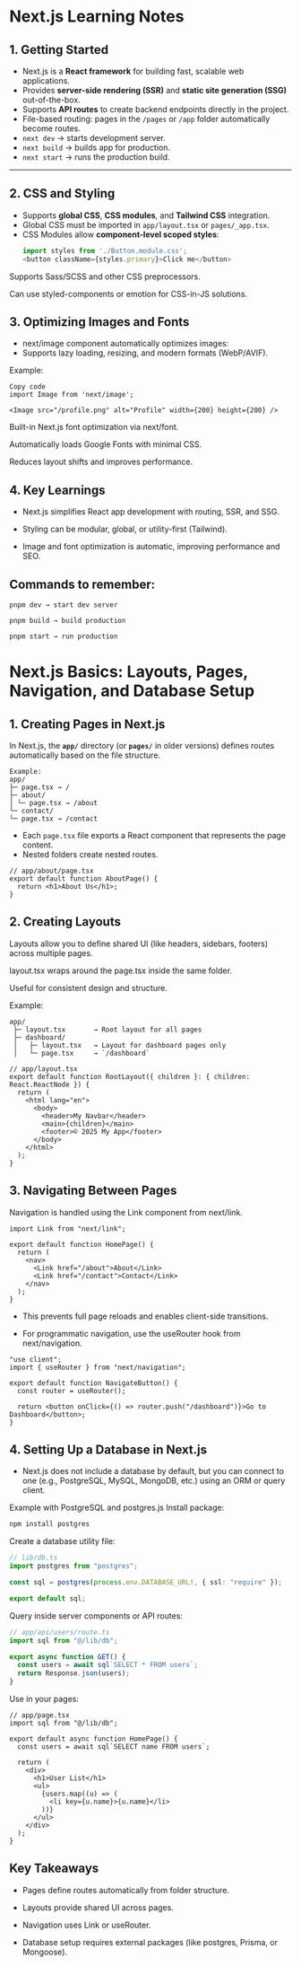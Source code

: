 # Next.js Learning Notes

## 1. Getting Started
- Next.js is a **React framework** for building fast, scalable web applications.
- Provides **server-side rendering (SSR)** and **static site generation (SSG)** out-of-the-box.
- Supports **API routes** to create backend endpoints directly in the project.
- File-based routing: pages in the `/pages` or `/app` folder automatically become routes.
- `next dev` → starts development server.  
- `next build` → builds app for production.  
- `next start` → runs the production build.

---

## 2. CSS and Styling
- Supports **global CSS**, **CSS modules**, and **Tailwind CSS** integration.
- Global CSS must be imported in `app/layout.tsx` or `pages/_app.tsx`.
- CSS Modules allow **component-level scoped styles**:
  ```ts
  import styles from './Button.module.css';
  <button className={styles.primary}>Click me</button>
Supports Sass/SCSS and other CSS preprocessors.

Can use styled-components or emotion for CSS-in-JS solutions.

## 3. Optimizing Images and Fonts
- next/image component automatically optimizes images:
- Supports lazy loading, resizing, and modern formats (WebP/AVIF).

Example:

```tsx
Copy code
import Image from 'next/image';

<Image src="/profile.png" alt="Profile" width={200} height={200} />
```
Built-in Next.js font optimization via next/font.

Automatically loads Google Fonts with minimal CSS.

Reduces layout shifts and improves performance.

## 4. Key Learnings

- Next.js simplifies React app development with routing, SSR, and SSG.

- Styling can be modular, global, or utility-first (Tailwind).

- Image and font optimization is automatic, improving performance and SEO.

## Commands to remember:
```tsx
pnpm dev → start dev server

pnpm build → build production

pnpm start → run production
```

# Next.js Basics: Layouts, Pages, Navigation, and Database Setup

## 1. Creating Pages in Next.js
In Next.js, the **`app/`** directory (or **`pages/`** in older versions) defines routes automatically based on the file structure.
```tsx
Example:
app/
├─ page.tsx → /
├─ about/
│ └─ page.tsx → /about
└─ contact/
└─ page.tsx → /contact
```

- Each `page.tsx` file exports a React component that represents the page content.
- Nested folders create nested routes.

```tsx
// app/about/page.tsx
export default function AboutPage() {
  return <h1>About Us</h1>;
}
```
## 2. Creating Layouts
Layouts allow you to define shared UI (like headers, sidebars, footers) across multiple pages.

layout.tsx wraps around the page.tsx inside the same folder.

Useful for consistent design and structure.

Example:
```tsx
app/
 ├─ layout.tsx       → Root layout for all pages
 ├─ dashboard/
 │   ├─ layout.tsx   → Layout for dashboard pages only
 │   └─ page.tsx     → `/dashboard`
```

```tsx
// app/layout.tsx
export default function RootLayout({ children }: { children: React.ReactNode }) {
  return (
    <html lang="en">
      <body>
        <header>My Navbar</header>
        <main>{children}</main>
        <footer>© 2025 My App</footer>
      </body>
    </html>
  );
}
```
## 3. Navigating Between Pages
Navigation is handled using the Link component from next/link.

```tsx
import Link from "next/link";

export default function HomePage() {
  return (
    <nav>
      <Link href="/about">About</Link>
      <Link href="/contact">Contact</Link>
    </nav>
  );
}
```
- This prevents full page reloads and enables client-side transitions.

- For programmatic navigation, use the useRouter hook from next/navigation.

```tsx
"use client";
import { useRouter } from "next/navigation";

export default function NavigateButton() {
  const router = useRouter();

  return <button onClick={() => router.push("/dashboard")}>Go to Dashboard</button>;
}
```
## 4. Setting Up a Database in Next.js
- Next.js does not include a database by default, but you can connect to one (e.g., PostgreSQL, MySQL, MongoDB, etc.) using an ORM or query client.

Example with PostgreSQL and postgres.js
Install package:

```bash
npm install postgres
```
Create a database utility file:

```ts
// lib/db.ts
import postgres from "postgres";

const sql = postgres(process.env.DATABASE_URL!, { ssl: "require" });

export default sql;
```
Query inside server components or API routes:

```ts
// app/api/users/route.ts
import sql from "@/lib/db";

export async function GET() {
  const users = await sql`SELECT * FROM users`;
  return Response.json(users);
}
```
Use in your pages:

```tsx
// app/page.tsx
import sql from "@/lib/db";

export default async function HomePage() {
  const users = await sql`SELECT name FROM users`;

  return (
    <div>
      <h1>User List</h1>
      <ul>
        {users.map((u) => (
          <li key={u.name}>{u.name}</li>
        ))}
      </ul>
    </div>
  );
}
```
## Key Takeaways

- Pages define routes automatically from folder structure.

- Layouts provide shared UI across pages.

- Navigation uses Link or useRouter.

- Database setup requires external packages (like postgres, Prisma, or Mongoose).